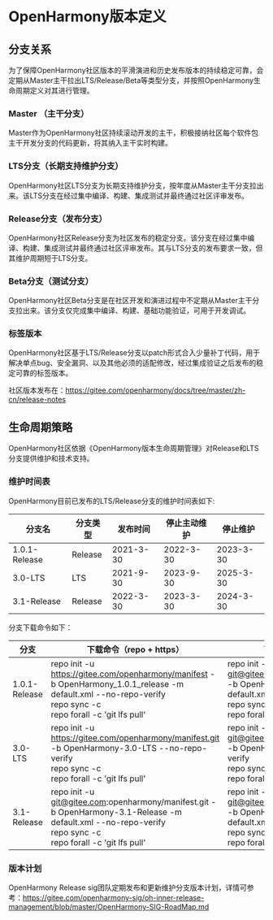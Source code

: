 # OpenHarmony版本定义

## 分支关系

为了保障OpenHarmony社区版本的平滑演进和历史发布版本的持续稳定可靠，会定期从Master主干拉出LTS/Release/Beta等类型分支，并按照OpenHarmony生命周期定义对其进行管理。


### Master （主干分支）

Master作为OpenHarmony社区持续滚动开发的主干，积极接纳社区每个软件包主干开发分支的代码更新，将其纳入主干实时构建。

###  LTS分支（长期支持维护分支）

OpenHarmony社区LTS分支为长期支持维护分支，按年度从Master主干分支拉出来。该LTS分支在经过集中编译、构建、集成测试并最终通过社区评审发布。

### Release分支（发布分支）

OpenHarmony社区Release分支为社区发布的稳定分支。该分支在经过集中编译、构建、集成测试并最终通过社区评审发布。其与LTS分支的发布要求一致，但其维护周期短于LTS分支。

### Beta分支（测试分支）

OpenHarmony社区Beta分支是在社区开发和演进过程中不定期从Master主干分支拉出来。该分支仅完成集中编译、构建、基础功能验证，可用于开发调试。

### 标签版本

OpenHarmony社区基于LTS/Release分支以patch形式合入少量补丁代码，用于解决单点bug、安全漏洞、以及其他必须的适配修改，经过集成验证之后发布的稳定可靠的标签版本。

社区版本发布在：https://gitee.com/openharmony/docs/tree/master/zh-cn/release-notes

## 生命周期策略

OpenHarmony社区依据《OpenHarmony版本生命周期管理》对Release和LTS分支提供维护和技术支持。

### 维护时间表

OpenHarmony目前已发布的LTS/Release分支的维护时间表如下:

| 分支名        | 分支类型 | 发布时间  | 停止主动维护 | 停止维护  |
| ------------- | -------- | --------- | ------------ | --------- |
| 1.0.1-Release | Release  | 2021-3-30 | 2022-3-30    | 2023-3-30 |
| 3.0-LTS       | LTS      | 2021-9-30 | 2023-9-30    | 2025-3-30 |
| 3.1-Release   | Release  | 2022-3-30 | 2023-3-30    | 2024-3-30 |

分支下载命令如下：

| 分支          | 下载命令（repo + https）                                     | 下载命令（repo + ssh)                                        |
| ------------- | ------------------------------------------------------------ | ------------------------------------------------------------ |
| 1.0.1-Release | repo init -u https://gitee.com/openharmony/manifest -b OpenHarmony_1.0.1_release -m default.xml --no-repo-verify<br/>repo sync -c<br/>repo forall -c 'git lfs pull' | repo init -u git@gitee.com:openharmony/manifest.git -b OpenHarmony-3.1-Release -m default.xml --no-repo-verify<br/>repo sync -c<br/>repo forall -c 'git lfs pull' |
| 3.0-LTS       | repo init -u https://gitee.com/openharmony/manifest.git -b OpenHarmony-3.0-LTS --no-repo-verify<br/>repo sync -c<br/>repo forall -c 'git lfs pull' | repo init -u git@gitee.com:openharmony/manifest.git -b OpenHarmony-3.0-LTS --no-repo-verify<br/>repo sync -c<br/>repo forall -c 'git lfs pull' |
| 3.1-Release   | repo init -u git@gitee.com:openharmony/manifest.git -b OpenHarmony-3.1-Release -m default.xml --no-repo-verify<br/>repo sync -c<br/>repo forall -c 'git lfs pull' | repo init -u git@gitee.com:openharmony/manifest.git -b OpenHarmony-3.1-Release -m default.xml --no-repo-verify<br/>repo sync -c<br/>repo forall -c 'git lfs pull' |



### 版本计划

OpenHarmony Release sig团队定期发布和更新维护分支版本计划，详情可参考：https://gitee.com/openharmony-sig/oh-inner-release-management/blob/master/OpenHarmony-SIG-RoadMap.md







